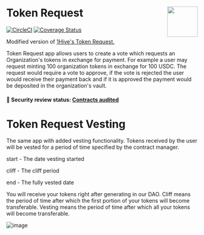 # Token Request <img align="right" src="https://github.com/1Hive/website/blob/master/website/static/img/bee.png" height="80px" />

[![CircleCI](https://circleci.com/gh/1Hive/token-request-app.svg?style=svg)](https://circleci.com/gh/1Hive/token-request-app)
[![Coverage Status](https://coveralls.io/repos/github/1Hive/token-request-app/badge.svg?branch=master&service=github)](https://coveralls.io/github/1Hive/token-request-app?branch=master&service=github)

Modified version of [1Hive's Token Request.](https://github.com/1Hive/token-request-app)

Token Request app allows users to create a vote which requests an Organization's tokens in exchange for payment. For example a user may request minting 100 organization tokens in exchange for 100 USDC. The request would require a vote to approve, if the vote is rejected the user would receive their payment back and if it is approved the payment would be deposited in the organization's vault.

#### 🚨 Security review status: [Contracts audited](https://diligence.consensys.net/audits/2019/12/dandelion-organizations/)

# Token Request Vesting
The same app with added vesting functionality. Tokens received by the user will be vested for a period of time specified by the contract manager.

start - The date vesting started

cliff - The cliff period

end - The fully vested date

You will receive your tokens right after generating in our DAO. Cliff means the period of time after which the first portion of your tokens will become transferable. Vesting means the period of time after which all your tokens will become transferable.

![image](https://user-images.githubusercontent.com/111743010/229564675-627a06b8-c96f-45cb-bb6b-28f0f5b8880d.png)
